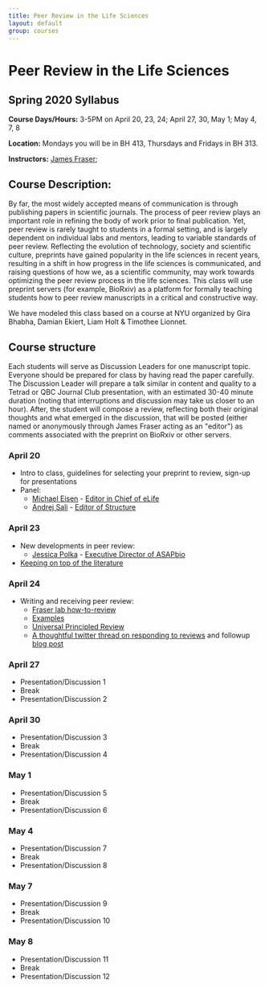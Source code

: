 ```yaml
---
title: Peer Review in the Life Sciences
layout: default
group: courses
---
```


# Peer Review in the Life Sciences

## Spring 2020 Syllabus

**Course Days/Hours:** 3-5PM on April 20, 23, 24; April 27, 30, May 1; May 4, 7, 8

**Location:** Mondays you will be in BH 413, Thursdays and Fridays in BH 313.

**Instructors:** [James Fraser](mailto:jfraser@fraserlab.com);

## Course Description:

By far, the most widely accepted means of communication is through publishing papers in scientific journals. The process of peer review plays an important role in refining the body of work prior to final publication. Yet, peer review is rarely taught to students in a formal setting, and is largely dependent on individual labs and mentors, leading to variable standards of peer review. Reflecting the evolution of technology, society and scientific culture, preprints have gained popularity in the life sciences in recent years, resulting in a shift in how progress in the life sciences is communicated, and raising questions of how we, as a scientific community, may work towards optimizing the peer review process in the life sciences. This class will use preprint servers (for example, BioRxiv) as a platform for formally teaching students how to peer review manuscripts in a critical and constructive way.

We have modeled this class based on a course at NYU organized by Gira Bhabha, Damian Ekiert, Liam Holt & Timothee Lionnet.

## Course structure

Each students will serve as Discussion Leaders for one manuscript topic.  Everyone should be prepared for class by having read the paper carefully. The Discussion Leader will prepare a talk similar in content and quality to a Tetrad or QBC Journal Club presentation, with an estimated 30-40 minute duration (noting that interruptions and discussion may take us closer to an hour). After, the student will compose a review, reflecting both their original thoughts and what emerged in the discussion, that will be posted (either named or anonymously through James Fraser acting as an "editor") as comments associated with the preprint on BioRxiv or other servers.

### April 20
- Intro to class, guidelines for selecting your preprint to review, sign-up for presentations
- Panel:
  - [Michael Eisen](http://eisenlab.org/) - [Editor in Chief of eLife](https://elifesciences.org/about/people)
  - [Andrej Sali](https://salilab.org/) - [Editor of Structure](https://www.cell.com/structure/editors)

### April 23
- New developments in peer review:
  - [Jessica Polka](https://en.wikipedia.org/wiki/Jessica_Polka) - [Executive Director of ASAPbio](https://asapbio.org/dt_team/jessica-polka)
- [Keeping on top of the literature](https://fraserlab.com/2013/09/28/The-Fraser-Lab-method-of-following-the-scientific-literature/)

### April 24
- Writing and receiving peer review:
  - [Fraser lab how-to-review](how_to.html)
  - [Examples](https://www.cell.com/cell-stem-cell/fulltext/S1934-5909(19)30221-8)
  - [Universal Principled Review](https://www.cell.com/cell/pdf/S0092-8674(19)31286-3.pdf)
  - [A thoughtful twitter thread on responding to reviews](https://twitter.com/dsquintana/status/1119956899447889920?s=20) and followup [blog post](https://www.dsquintana.com/post/23_apr_2019_peer-review/)

### April 27
- Presentation/Discussion 1
- Break
- Presentation/Discussion 2

### April 30
- Presentation/Discussion 3
- Break
- Presentation/Discussion 4

### May 1
- Presentation/Discussion 5
- Break
- Presentation/Discussion 6

### May 4
- Presentation/Discussion 7
- Break
- Presentation/Discussion 8

### May 7
- Presentation/Discussion 9
- Break
- Presentation/Discussion 10

### May 8
- Presentation/Discussion 11
- Break
- Presentation/Discussion 12
